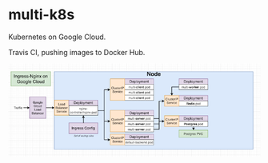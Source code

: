 # multi-k8s

Kubernetes on Google Cloud. 

Travis CI, pushing images to Docker Hub.

![Architecture](https://github.com/bradsorour/multi-k8s/blob/master/resources/images/k8s-multi-docker.png)
